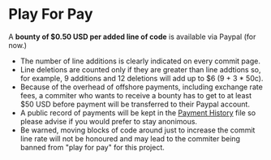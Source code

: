 # Play For Pay

A **bounty of $0.50 USD per added line of code** is available via Paypal (for now.)

- The number of line additions is clearly indicated on every commit page.
- Line deletions are counted only if they are greater than line addtions so, for example, 9 additions and 12 deletions will add up to $6 (9 + 3 * 50c).
- Because of the overhead of offshore payments, including exchange rate fees, a commiter who wants to receive a bounty has to get to at least $50 USD before payment will be transferred to their Paypal account.
- A public record of payments will be kept in the [Payment History] file so please advise if you would prefer to stay anonimous.
- Be warned, moving blocks of code around just to increase the commit line rate will not be honoured and may lead to the commiter being banned from "play for pay" for this project.

[Payment History]: https://github.com/netserva/doc/blob/master/docs/payment_history.md
